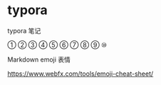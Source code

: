 # typora
typora  笔记



① ② ③ ④ ⑤ ⑥ ⑦ ⑧ ⑨ ⑩



Markdown emoji 表情

https://www.webfx.com/tools/emoji-cheat-sheet/

